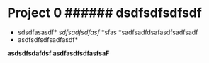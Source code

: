 # Project 0 ###### dsdfsdfsdfsdf

* sdsdfasasdf* *sdfsadfsdfasf* *sfas *sadfsadfdsafasdfsadfsadf
* asdfsdfsdfsadfasdf*

**asdsdfsdafdsf
asdfasdfsdfasfsaF**
